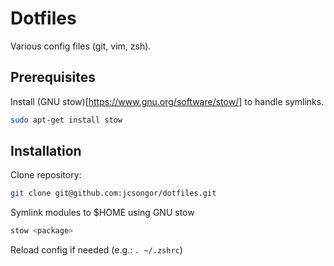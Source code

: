 # Dotfiles

Various config files (git, vim, zsh).

## Prerequisites

Install (GNU stow)[https://www.gnu.org/software/stow/] to handle symlinks.
```bash
sudo apt-get install stow
```

## Installation
Clone repository:
```bash
git clone git@github.com:jcsongor/dotfiles.git
```

Symlink modules to $HOME using GNU stow
```bash
stow <package>
```

Reload config if needed (e.g.: `. ~/.zshrc`)

